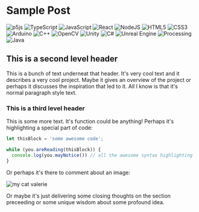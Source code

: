 # Sample Post
![p5js](https://img.shields.io/badge/p5.js-ED225D?style=for-the-badge&logo=p5.js&logoColor=FFFFFF)
![TypeScript](https://img.shields.io/badge/typescript-3178C6?style=for-the-badge&logo=typescript&logoColor=white)
![JavaScript](https://img.shields.io/badge/javascript-%23323330.svg?style=for-the-badge&logo=javascript&logoColor=%23F7DF1E)
![React](https://img.shields.io/badge/React-20232A?style=for-the-badge&logo=react&logoColor=61DAFB)
![NodeJS](https://img.shields.io/badge/node.js-339933?style=for-the-badge&logo=node.js&logoColor=white)
![HTML5](https://img.shields.io/badge/html5-%23E34F26.svg?style=for-the-badge&logo=html5&logoColor=white)
![CSS3](https://img.shields.io/badge/css3-%231572B6.svg?style=for-the-badge&logo=css3&logoColor=white)
![Arduino](https://img.shields.io/badge/Arduino-00979D?style=for-the-badge&logo=Arduino&logoColor=white)
![C++](https://img.shields.io/badge/C%2B%2B-00599C?style=for-the-badge&logo=c%2B%2B&logoColor=white)
![OpenCV](https://img.shields.io/badge/opencv-5C3EE8?style=for-the-badge&logo=opencv&logoColor=white)
![Unity](https://img.shields.io/badge/Unity-100000?style=for-the-badge&logo=unity&logoColor=white)
![C#](https://img.shields.io/badge/c%23-512BD4?style=for-the-badge&logo=csharp&logoColor=white)
![Unreal Engine](https://img.shields.io/badge/Unreal%20Engine-0E1128?style=for-the-badge&logo=unrealengine&logoColor=white)
![Processing](https://img.shields.io/badge/Processing-006699?style=for-the-badge&logo=processingfoundation&logoColor=white)
![Java](https://img.shields.io/badge/Java-ED8B00?style=for-the-badge&logo=openjdk&logoColor=white)

## This is a second level header
This is a bunch of text underneat that header. It's very cool text and it describes a very cool project. Maybe it gives an overview of the project or perhaps it discusses the inspiration that led to it. All I know is that it's normal paragraph style text.

### This is a third level header
This is some more text. It's function could be anything! Perhaps it's highlighting a special part of code:

```js
let thisBlock = 'some awesome code';

while (you.areReading(thisBlock)) {
  console.log(you.mayNotice()) // all the awesome syntax highlighting
}
```

Or perhaps it's there to comment about an image: 

![my cat valerie](assets/valerie.jpg)

Or maybe it's just delivering some closing thoughts on the section preceeding or some unique wisdom about some profound idea.